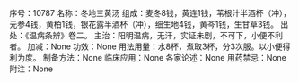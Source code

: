 序号：10787
名称：冬地三黄汤
组成：麦冬8钱，黄连1钱，苇根汁半酒杯（冲），元参4钱，黄柏1钱，银花露半酒杯（冲），细生地4钱，黄芩1钱，生甘草3钱。
出处：《温病条辨》卷二。
主治：阳明温病，无汗，实证未剧，不可下，小便不利者。
加减：None
功效：None
用法用量：水8杯，煮取3杯，分3次服。以小便得利为度。
制备方法：None
临床应用：None
各家论述：None
用药禁忌：None
附注：None
